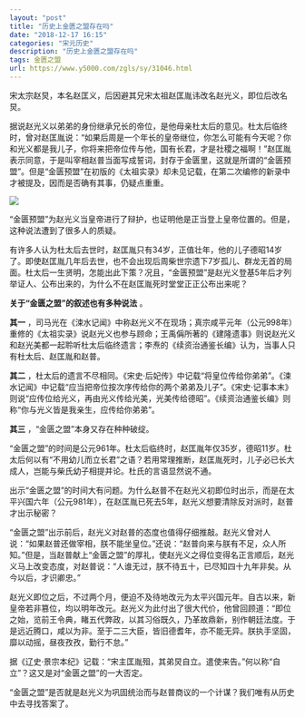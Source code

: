 ```yaml
---
layout: "post"
title: "历史上金匮之盟存在吗"
date: "2018-12-17 16:15"
categories: "宋元历史"
description: "历史上金匮之盟存在吗"
tags: 金匮之盟
url: https://www.y5000.com/zgls/sy/31046.html
---
```






宋太宗赵炅，本名赵匡义，后因避其兄宋太祖赵匡胤讳改名赵光义，即位后改名炅。

据说赵光义以弟弟的身份继承兄长的帝位，是他母亲杜太后的意见。杜太后临终时，曾对赵匡胤说：“如果后周是一个年长的皇帝继位，你怎么可能有今天呢？你和光义都是我儿子，你将来把帝位传与他，国有长君，才是社稷之福啊！”赵匡胤表示同意，于是叫宰相赵普当面写成誓词，封存于金匮里，这就是所谓的“金匮预盟”。但是“金匮预盟”在初版的《太祖实录》却未见记载，在第二次编修的新录中才被提及，因而是否确有其事，仍疑点重重。

![](https://img.y5000.com/uploads/allimg/180625/8-1P62514301M43.jpg)

“金匮预盟”为赵光义当皇帝进行了辩护，也证明他是正当登上皇帝位置的。但是，这种说法遭到了很多人的质疑。

有许多人认为杜太后去世时，赵匡胤只有34岁，正值壮年，他的儿子德昭14岁了。即使赵匡胤几年后去世，也不会出现后周柴世宗遗下7岁孤儿、群龙无首的局面。杜太后一生贤明，怎能出此下策？况且，“金匮预盟”是赵光义登基5年后才列举证人、公布出来的，为什么不在赵匡胤死时堂堂正正公布出来呢？

**关于“金匮之盟”的叙述也有多种说法** 。

**其一**
，司马光在《涑水记闻》中称赵光义不在现场；真宗咸平元年（公元998年）重修的《太祖实录》说赵光义也参与顾命；王禹偁所著的《建隆遗事》则说赵光义和赵光美都一起聆听杜太后临终遗言；李焘的《续资治通鉴长编》认为，当事人只有杜太后、赵匡胤和赵普。

**其二**
，杜太后的遗言不尽相同。《宋史·后妃传》中记载“将皇位传给你弟弟”。《涑水记闻》中记载“应当把帝位按次序传给你的两个弟弟及儿子”。《宋史·记事本末》则说“应传位给光义，再由光义传给光美，光美传给德昭”。《续资治通鉴长编》则称“你与光义皆是我亲生，应传给你弟弟”。

**其三** ，“金匮之盟”本身又存在种种破绽。

“金匮之盟”的时间是公元961年。杜太后临终时，赵匡胤年仅35岁，德昭11岁。杜太后何以有“不用幼儿而立长君”之语？若用常理推断，赵匡胤死时，儿子必已长大成人，岂能与柴氏幼子相提并论。杜氏的言语显然说不通。

出示“金匮之盟”的时间大有问题。为什么赵普不在赵光义初即位时出示，而是在太平兴国六年（公元981年），在赵匡胤已死去5年，赵光义想要清除反对派时，赵普才出示秘密？

“金匮之盟”出示前后，赵光义对赵普的态度也值得仔细推敲。赵光义曾对人说：“如果赵普还做宰相，朕不能坐皇位。”还说：“赵普向来与朕有不足，众人所知。”但是，当赵普献上“金匮之盟”的厚礼，使赵光义之得位变得名正言顺后，赵光义马上改变态度，对赵普说：“人谁无过，朕不待五十，已尽知四十九年非矣。从今以后，才识卿忠。”

赵光义即位之后，不过两个月，便迫不及待地改元为太平兴国元年。自古以来，新皇帝若非篡位，均以明年改元。赵光义为此付出了很大代价，他曾回顾道：“即位之始，览前王令典，睹五代弊政，以其习俗既久，乃革故鼎新，别作朝廷法度。于是远近腾口，咸以为非。至于二三大臣，皆旧德耆年，亦不能无异。朕执手坚固，靡以动摇，昼夜孜孜，勤行不怠。”

据《辽史·景宗本纪》记载：“宋主匡胤殂，其弟炅自立。遣使来告。”何以称“自立”？这又是对“金匮之盟”的一大否定。

“金匮之盟”是否就是赵光义为巩固统治而与赵普商议的一个计谋？我们唯有从历史中去寻找答案了。
